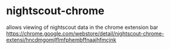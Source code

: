 # nightscout-chrome

allows viewing of nightscout data in the chrome extension bar
https://chrome.google.com/webstore/detail/nightscout-chrome-extensi/hncdmgomjlflmfphembffnaajhfmcjnk
